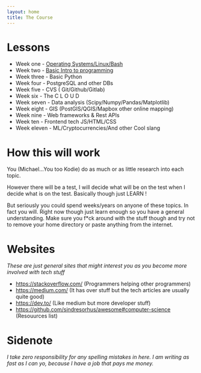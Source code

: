 ```yaml
---
layout: home
title: The Course
---
```


# Lessons
* Week one - [Operating Systems/Linux/Bash](/week_one_os_nix_bash.md)
* Week two - [Basic Intro to programming](/week_two_intro_to_programming.md)
* Week three - Basic Python
* Week four - PostgreSQL and other DBs
* Week five - CVS ( Git/Github/Gitlab)
* Week six - The C L O U D
* Week seven - Data analysis (Scipy/Numpy/Pandas/Matplotlib)
* Week eight - GIS (PostGIS/QGIS/Mapbox other online mapping)
* Week nine - Web frameworks & Rest APIs
* Week ten - Frontend tech JS/HTML/CSS 
* Week eleven - ML/Cryptocurrencies/And other Cool slang

# How this will work
You (Michael...You too Kodie) do as much or as little research into each topic.

However there will be a test, I will decide what will be on the test when I decide what is on the test.
Basically though just LEARN ! 

But seriously you could spend weeks/years on anyone of these topics. In fact you will. Right now though just learn enough so you have a general understanding. Make sure you f*ck around with the stuff though and try not to remove your home directory or paste anything from the internet.

# Websites
*These are just general sites that might interest you as you become more involved with tech stuff*
- <https://stackoverflow.com/> (Programmers helping other programmers)
- <https://medium.com/> (It has over stuff but the tech articles are usually quite good)
- <https://dev.to/> (Like medium but more developer stuff)
- <https://github.com/sindresorhus/awesome#computer-science> (Resouurces list)

# Sidenote
_I take zero responsibility for any spelling mistakes in here. I am writing as fast as I can yo, because I have a job that pays me money._

